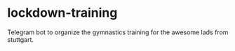 # lockdown-training

Telegram bot to organize the gymnastics training for the awesome lads from stuttgart.